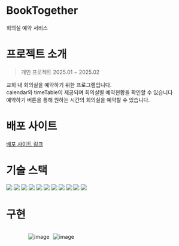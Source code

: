 # BookTogether

회의실 예약 서비스

# 프로젝트 소개

> 개인 프로젝트 2025.01 ~ 2025.02

교회 내 회의실을 예약하기 위한 프로그램입니다. <br/>
calendar와 timeTable이 제공되며 회의실별 예약현황을 확인할 수 있습니다 <br/>
예약하기 버튼을 통해 원하는 시간의 회의실을 예약할 수 있습니다.

# 배포 사이트

[배포 사이트 링크](https://book-together.vercel.app/)

# 기술 스택

<img src="https://img.shields.io/badge/HTML5-E34F26?style=flat-square&logo=html5&logoColor=white"/>
<img src="https://img.shields.io/badge/CSS3-1572B6?style=flat-square&logo=css3&logoColor=white"/>
<img src="https://img.shields.io/badge/JavaScript-F7DF1E?style=flat-square&logo=javascript&logoColor=black"/>
<img src="https://img.shields.io/badge/React-61DAFB?style=flat-square&logo=React&logoColor=black"/>
<img src="https://img.shields.io/badge/Typescript-3178C6?style=flat-square&logo=Typescript&logoColor=white"/>
<img src="https://img.shields.io/badge/Next.js-000000?style=flat-square&logo=Next.js&logoColor=white"/>
<img src="https://img.shields.io/badge/styled components-DB7093?style=flat-square&logo=styled-components&logoColor=white"/>
<img src="https://img.shields.io/badge/Node.js-339933?style=flat-square&logo=Node.js&logoColor=white"/>
<img src="https://img.shields.io/badge/Git-F05032?style=flat-square&logo=git&logoColor=white"/>
<img src="https://img.shields.io/badge/MongoDB-47A248?style=flat-square&logo=MongoDB&logoColor=white"/>
<img src="https://img.shields.io/badge/Express-000000?style=flat-square&logo=Express&logoColor=white"/>

</p>

# 구현

<div style="display: flex; justify-content: center; gap: 10px;">

![image](https://github.com/user-attachments/assets/e9fb4d6d-b286-4d4d-a1d1-e17142e329eb)

<div style="width : 320px">

![image](https://github.com/user-attachments/assets/76c6ac5a-548d-4810-94ff-cc440cdfc205)

</div>

</div>
